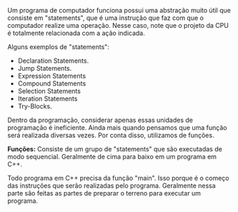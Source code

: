 Um programa de computador funciona possui uma abstração muito útil que consiste em "statements", que é uma instrução que faz com que o computador realize uma operação. Nesse caso, note que o projeto da CPU é totalmente relacionada com a ação indicada.

Alguns exemplos de "statements":
- Declaration Statements.
- Jump Statements.
- Expression Statements
- Compound Statements
- Selection Statements
- Iteration Statements
- Try-Blocks.

Dentro da programação, considerar apenas essas unidades de programação é ineficiente. Ainda mais quando pensamos que uma função será realizada diversas vezes. Por conta disso, utilizamos de funções.

**Funções:** Consiste de um grupo de "statements" que são executadas de modo sequencial. Geralmente de cima para baixo em um programa em C++.

Todo programa em C++ precisa da função "main". Isso porque é o começo das instruções que serão realizadas pelo programa. Geralmente nessa parte são feitas as partes de preparar o terreno para executar um programa.

